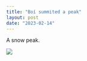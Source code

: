 ```yaml
---
title: "Boí summited a peak"
layout: post
date: "2023-02-14"
---
```


A snow peak.

![](/assets/images/2023/20230131_1029327810938841407650503-461x1024.jpg)
